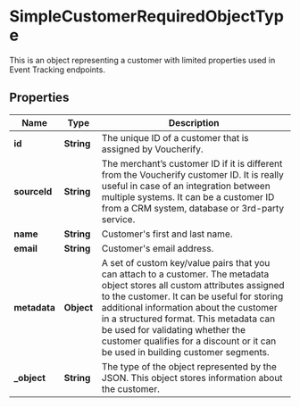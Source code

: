 

# SimpleCustomerRequiredObjectType

This is an object representing a customer with limited properties used in Event Tracking endpoints.

## Properties

| Name | Type | Description |
|------------ | ------------- | ------------- |
|**id** | **String** | The unique ID of a customer that is assigned by Voucherify. |
|**sourceId** | **String** | The merchant’s customer ID if it is different from the Voucherify customer ID. It is really useful in case of an integration between multiple systems. It can be a customer ID from a CRM system, database or 3rd-party service. |
|**name** | **String** | Customer&#39;s first and last name. |
|**email** | **String** | Customer&#39;s email address. |
|**metadata** | **Object** | A set of custom key/value pairs that you can attach to a customer. The metadata object stores all custom attributes assigned to the customer. It can be useful for storing additional information about the customer in a structured format. This metadata can be used for validating whether the customer qualifies for a discount or it can be used in building customer segments.  |
|**_object** | **String** | The type of the object represented by the JSON. This object stores information about the customer. |



